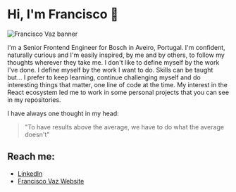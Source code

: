 # Hi, I'm Francisco 👋

<img src="https://user-images.githubusercontent.com/27808014/87986858-9a12f580-cad5-11ea-9acc-a777965675a5.png" alt="Francisco Vaz banner">

I'm a Senior Frontend Engineer for Bosch in Aveiro, Portugal.
I'm confident, naturally curious and I'm easily inspired, by me and by others, to follow my thoughts wherever they take me.
I don't like to define myself by the work I've done. I define myself by the work I want to do.
Skills can be taught but… I prefer to keep learning, continue challenging myself and do interesting things that matter, one line of code at the time.
My interest in the React ecosystem led me to work in some personal projects that you can see in my repositories.

I have always one thought in my head:

> "To have results above the average, we have to do what the average doesn't"

## Reach me:
- <a href="https://www.linkedin.com/in/francisco-vaz/" target="_blank"> LinkedIn </a>
- <a href="http://www.franciscovaz.pt/" target="_blank"> Francisco Vaz Website </a>
